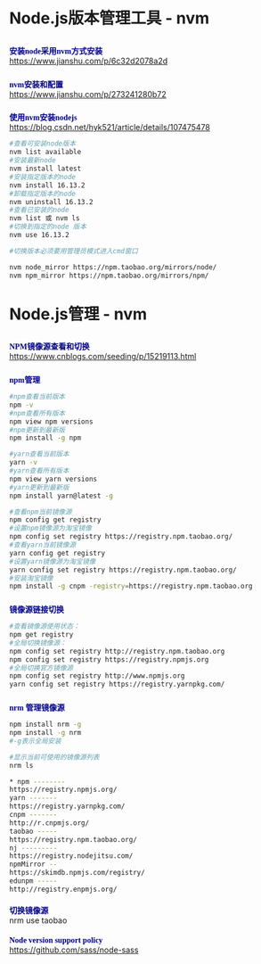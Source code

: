 
# Node.js版本管理工具 - nvm
## 

### <font face="Meiryo UI" color=#00008B> 
**安装node采用nvm方式安装**
</font>  
https://www.jianshu.com/p/6c32d2078a2d

### <font face="Meiryo UI" color=#00008B> 
**nvm安装和配置**
</font>  
https://www.jianshu.com/p/273241280b72

### <font face="Meiryo UI" color=#00008B> 
**使用nvm安装nodejs**
</font>  
https://blog.csdn.net/hyk521/article/details/107475478

``` bash
#查看可安装node版本
nvm list available
#安装最新node 
nvm install latest 
#安装指定版本的node   
nvm install 16.13.2 
#卸载指定版本的node 
nvm uninstall 16.13.2
#查看已安装的node  
nvm list 或 nvm ls 
#切换到指定的node 版本
nvm use 16.13.2   

#切换版本必须要用管理员模式进入cmd窗口

nvm node_mirror https://npm.taobao.org/mirrors/node/  
nvm npm_mirror https://npm.taobao.org/mirrors/npm/  

``` 


# Node.js管理 - nvm
## 

### <font face="Meiryo UI" color=#00008B> 
**NPM镜像源查看和切换**
</font>  
https://www.cnblogs.com/seeding/p/15219113.html

### <font face="Meiryo UI" color=#00008B> 
**npm管理**
</font>  

``` bash
#npm查看当前版本  
npm -v  
#npm查看所有版本  
npm view npm versions  
#npm更新到最新版  
npm install -g npm

#yarn查看当前版本
yarn -v
#yarn查看所有版本 
npm view yarn versions 
#yarn更新到最新版 
npm install yarn@latest -g

#查看npm当前镜像源 
npm config get registry 
#设置npm镜像源为淘宝镜像
npm config set registry https://registry.npm.taobao.org/  
#查看yarn当前镜像源
yarn config get registry  
#设置yarn镜像源为淘宝镜像
yarn config set registry https://registry.npm.taobao.org/ 
#安装淘宝镜像
npm install -g cnpm -registry=https://registry.npm.taobao.org
``` 

### <font face="Meiryo UI" color=#00008B> 
**镜像源链接切换**
</font>  
``` bash
#查看镜像源使用状态： 
npm get registry 
#全局切换镜像源： 
npm config set registry http://registry.npm.taobao.org
npm config set registry https://registry.npmjs.org 
#全局切换官方镜像源 
npm config set registry http://www.npmjs.org
yarn config set registry https://registry.yarnpkg.com/
``` 

### <font face="Meiryo UI" color=#00008B> 
**nrm 管理镜像源**
</font> 
``` bash
npm install nrm -g
npm install -g nrm
#-g表示全局安装

#显示当前可使用的镜像源列表 
nrm ls

* npm -------- 
https://registry.npmjs.org/ 
yarn ------- 
https://registry.yarnpkg.com/ 
cnpm ------- 
http://r.cnpmjs.org/ 
taobao ----- 
https://registry.npm.taobao.org/ 
nj --------- 
https://registry.nodejitsu.com/ 
npmMirror -- 
https://skimdb.npmjs.com/registry/ 
edunpm ----- 
http://registry.enpmjs.org/
``` 

#### <font face="Meiryo UI" color=#00008B> 
**切换镜像源**
</font>  
nrm use taobao

#### <font face="Meiryo UI" color=#00008B> 
**Node version support policy**
</font>   
https://github.com/sass/node-sass
